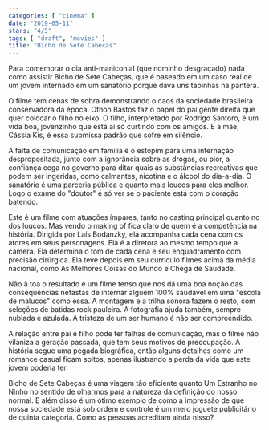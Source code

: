 ```yaml
---
categories: [ "cinema" ]
date: "2019-05-11"
stars: "4/5"
tags: [ "draft", "movies" ]
title: "Bicho de Sete Cabeças"
---
```

Para comemorar o dia anti-maniconial (que nominho desgraçado) nada como
assistir Bicho de Sete Cabeças, que é baseado em um caso real de um
jovem internado em um sanatório porque dava uns tapinhas na pantera.

O filme tem cenas de sobra demonstrando o caos da sociedade brasileira
conservadora da época. Othon Bastos faz o papel do pai gente direita que
quer colocar o filho no eixo. O filho, interpretado por Rodrigo Santoro,
é um vida boa, jovenzinho que está aí só curtindo com os amigos. E
a mãe, Cássia Kis, é essa submissa padrão que sofre em silêncio.

A falta de comunicação em família é o estopim para uma internação
despropositada, junto com a ignorância sobre as drogas, ou pior, a
confiança cega no governo para ditar quais as substâncias recreativas
que podem ser ingeridas, como calmantes, nicotina e o álcool do
dia-a-dia. O sanatório é uma parceria pública e quanto mais loucos
para eles melhor. Logo o exame do "doutor" é só ver se o paciente
está com o coração batendo.

Este é um filme com atuações ímpares, tanto no casting principal
quanto no dos loucos. Mas vendo o making of fica claro de quem é a
competência na história. Dirigida por Laís Bodanzky, ela acompanha
cada cena com os atores em seus personagens. Ela é a diretora ao mesmo
tempo que a câmera. Ela determina o tom de cada cena e seu enquadramento
com precisão cirúrgica. Ela teve depois em seu currículo filmes acima
da média nacional, como As Melhores Coisas do Mundo e Chega de Saudade.

Não à toa o resultado é um filme tenso que nos dá uma boa noção das
consequências nefastas de internar alguém 100% saudável em uma "escola
de malucos" como essa. A montagem e a trilha sonora fazem o resto, com
seleções de batidas rock pauleira. A fotografia ajuda também, sempre
nublada e azulada. A tristeza de um ser humano é não ser compreendido.

A relação entre pai e filho pode ter falhas de comunicação, mas
o filme não vilaniza a geração passada, que tem seus motivos de
preocupação. A história segue uma pegada biográfica, então alguns
detalhes como um romance casual ficam soltos, apenas ilustrando a perda
da vida que este jovem poderia ter.

Bicho de Sete Cabeças é uma viagem tão eficiente quanto Um Estranho
no Ninho no sentido de olharmos para a natureza da definição do
nosso normal. E além disso é um ótimo exemplo de como a impressão
de que nossa sociedade está sob ordem e controle é um mero joguete
publicitário de quinta categoria. Como as pessoas acreditam ainda nisso?
